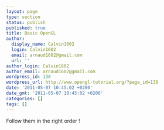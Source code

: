 ```yaml
---
layout: page
type: section
status: publish
published: true
title: Basic OpenGL
author:
  display_name: Calvin1602
  login: Calvin1602
  email: arnaud1602@gmail.com
  url: ''
author_login: Calvin1602
author_email: arnaud1602@gmail.com
wordpress_id: 138
wordpress_url: http://www.opengl-tutorial.org/?page_id=138
date: '2011-05-07 10:45:02 +0200'
date_gmt: '2011-05-07 10:45:02 +0200'
categories: []
tags: []
---
```

<p>Follow them in the right order !</p>
